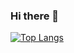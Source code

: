 ### Hi there 👋
[![Top Langs](https://github-readme-stats.vercel.app/api/top-langs/?username=anuraghazra&layout=compact)](https://github.com/syalpon/github-readme-stats&show_icons=true&theme=radical)
<!--
**syalpon/syalpon** is a ✨ _special_ ✨ repository because its `README.md` (this file) appears on your GitHub profile.

Here are some ideas to get you started:

- 🔭 I’m currently working on ...
- 🌱 I’m currently learning ...
- 👯 I’m looking to collaborate on ...
- 🤔 I’m looking for help with ...
- 💬 Ask me about ...
- 📫 How to reach me: ...
- 😄 Pronouns: ...
- ⚡ Fun fact: ...
-->
